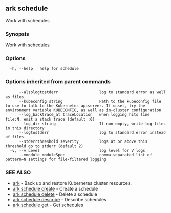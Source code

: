 ## ark schedule

Work with schedules

### Synopsis


Work with schedules

### Options

```
  -h, --help   help for schedule
```

### Options inherited from parent commands

```
      --alsologtostderr                  log to standard error as well as files
      --kubeconfig string                Path to the kubeconfig file to use to talk to the Kubernetes apiserver. If unset, try the environment variable KUBECONFIG, as well as in-cluster configuration
      --log_backtrace_at traceLocation   when logging hits line file:N, emit a stack trace (default :0)
      --log_dir string                   If non-empty, write log files in this directory
      --logtostderr                      log to standard error instead of files
      --stderrthreshold severity         logs at or above this threshold go to stderr (default 2)
  -v, --v Level                          log level for V logs
      --vmodule moduleSpec               comma-separated list of pattern=N settings for file-filtered logging
```

### SEE ALSO
* [ark](ark.md)	 - Back up and restore Kubernetes cluster resources.
* [ark schedule create](ark_schedule_create.md)	 - Create a schedule
* [ark schedule delete](ark_schedule_delete.md)	 - Delete a schedule
* [ark schedule describe](ark_schedule_describe.md)	 - Describe schedules
* [ark schedule get](ark_schedule_get.md)	 - Get schedules

